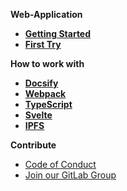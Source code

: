 **Web-Application**

- [**Getting Started**](/getting_started.md "Getting Started - Build and Publish a Web Application with IPFS Svelte TypeScript Webpack | Bootcamp Project")
- [**First Try**](/first_try.md "First Try - Build and Publish a Web Application with IPFS Svelte TypeScript Webpack | Bootcamp Project")

**How to work with**

- [**Docsify**](/docsify/index.md "Docsify - Build and Publish a Web Application with IPFS Svelte TypeScript Webpack | Bootcamp Project")
- [**Webpack**](/webpack/index.md "Webpack - Build and Publish a Web Application with IPFS Svelte TypeScript Webpack | Bootcamp Project")
- [**TypeScript**](/typescript/index.md "TypeScript - Build and Publish a Web Application with IPFS Svelte TypeScript Webpack | Bootcamp Project")
- [**Svelte**](/svelte/index.md "Svelte - Build and Publish a Web Application with IPFS Svelte TypeScript Webpack | Bootcamp Project")
- [**IPFS**](/ipfs/index.md "IPFS - Build and Publish a Web Application with IPFS Svelte TypeScript Webpack | Bootcamp Project")

**Contribute**

- [Code of Conduct](/code_of_conduct.md "Code of Conduct")
- [Join our GitLab Group](https://gitlab.com/the-bootcamp-project/boilerplates/web-application ":target=_blank")
